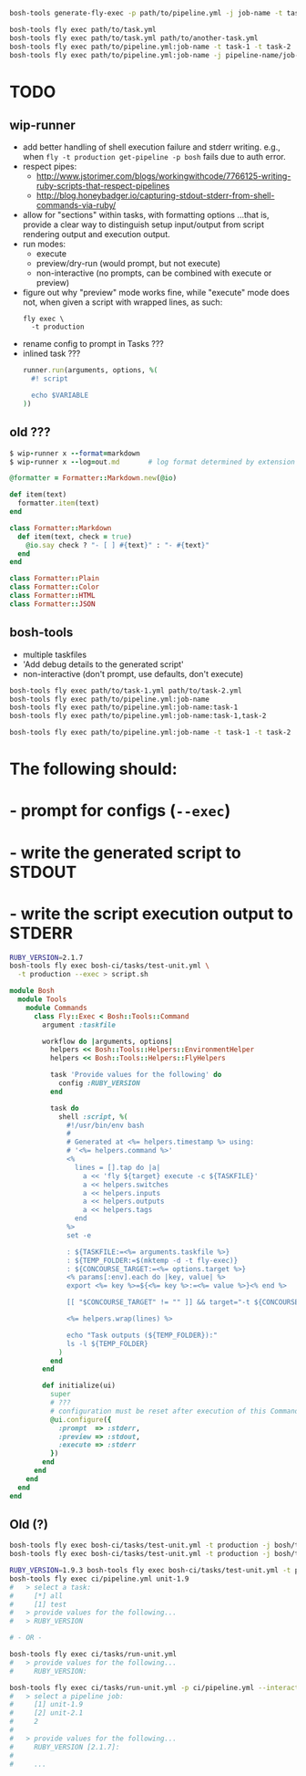 

``` bash
bosh-tools generate-fly-exec -p path/to/pipeline.yml -j job-name -t task-name

bosh-tools fly exec path/to/task.yml
bosh-tools fly exec path/to/task.yml path/to/another-task.yml
bosh-tools fly exec path/to/pipeline.yml:job-name -t task-1 -t task-2
bosh-tools fly exec path/to/pipeline.yml:job-name -j pipeline-name/job-name -i bosh-src=..
```

# TODO

## wip-runner

- add better handling of shell execution failure and stderr writing. e.g., when
  `fly -t production get-pipeline -p bosh` fails due to auth error.
- respect pipes:
  - <http://www.jstorimer.com/blogs/workingwithcode/7766125-writing-ruby-scripts-that-respect-pipelines>
  - <http://blog.honeybadger.io/capturing-stdout-stderr-from-shell-commands-via-ruby/>
- allow for "sections" within tasks, with formatting options
  ...that is, provide a clear way to distinguish setup input/output from
  script rendering output and execution output.
- run modes:
  - execute
  - preview/dry-run (would prompt, but not execute)
  - non-interactive (no prompts, can be combined with execute or preview)
- figure out why "preview" mode works fine, while "execute" mode does not,
  when given a script with wrapped lines, as such:
  ```
  fly exec \
    -t production
  ```
- rename config to prompt in Tasks ???
- inlined task ???
  ``` ruby
  runner.run(arguments, options, %(
    #! script

    echo $VARIABLE
  ))
  ```

## old ???

``` ruby
$ wip-runner x --format=markdown
$ wip-runner x --log=out.md       # log format determined by extension

@formatter = Formatter::Markdown.new(@io)

def item(text)
  formatter.item(text)
end

class Formatter::Markdown
  def item(text, check = true)
    @io.say check ? "- [ ] #{text}" : "- #{text}"
  end
end

class Formatter::Plain
class Formatter::Color
class Formatter::HTML
class Formatter::JSON
```

## bosh-tools

- multiple taskfiles
- 'Add debug details to the generated script'
- non-interactive (don't prompt, use defaults, don't execute)

``` bash
bosh-tools fly exec path/to/task-1.yml path/to/task-2.yml
bosh-tools fly exec path/to/pipeline.yml:job-name
bosh-tools fly exec path/to/pipeline.yml:job-name:task-1
bosh-tools fly exec path/to/pipeline.yml:job-name:task-1,task-2

bosh-tools fly exec path/to/pipeline.yml:job-name -t task-1 -t task-2
```

# The following should:
# - prompt for configs (`--exec`)
# - write the generated script to STDOUT
# - write the script execution output to STDERR
``` bash
RUBY_VERSION=2.1.7
bosh-tools fly exec bosh-ci/tasks/test-unit.yml \
  -t production --exec > script.sh
```

``` ruby
module Bosh
  module Tools
    module Commands
      class Fly::Exec < Bosh::Tools::Command
        argument :taskfile

        workflow do |arguments, options|
          helpers << Bosh::Tools::Helpers::EnvironmentHelper
          helpers << Bosh::Tools::Helpers::FlyHelpers

          task 'Provide values for the following' do
            config :RUBY_VERSION
          end

          task do
            shell :script, %(
              #!/usr/bin/env bash
              #
              # Generated at <%= helpers.timestamp %> using:
              # '<%= helpers.command %>'
              <%
                lines = [].tap do |a|
                  a << 'fly ${target} execute -c ${TASKFILE}'
                  a << helpers.switches
                  a << helpers.inputs
                  a << helpers.outputs
                  a << helpers.tags
                end
              %>
              set -e

              : ${TASKFILE:=<%= arguments.taskfile %>}
              : ${TEMP_FOLDER:=$(mktemp -d -t fly-exec)}
              : ${CONCOURSE_TARGET:=<%= options.target %>}
              <% params[:env].each do |key, value| %>
              export <%= key %>=${<%= key %>:=<%= value %>}<% end %>

              [[ "$CONCOURSE_TARGET" != "" ]] && target="-t ${CONCOURSE_TARGET}" || target=""

              <%= helpers.wrap(lines) %>

              echo "Task outputs (${TEMP_FOLDER}):"
              ls -l ${TEMP_FOLDER}
            )
          end
        end

        def initialize(ui)
          super
          # ???
          # configuration must be reset after execution of this Command
          @ui.configure({
            :prompt  => :stderr,
            :preview => :stdout,
            :execute => :stderr
          })
        end
      end
    end
  end
end  
```    


## Old (?)

``` bash
bosh-tools fly exec bosh-ci/tasks/test-unit.yml -t production -j bosh/test-1.9
bosh-tools fly exec bosh-ci/tasks/test-unit.yml -t production -j bosh/test-1.9 -i bosh-src=../bosh

RUBY_VERSION=1.9.3 bosh-tools fly exec bosh-ci/tasks/test-unit.yml -t production -j bosh/test-1.9
bosh-tools fly exec ci/pipeline.yml unit-1.9
#   > select a task:
#     [*] all
#     [1] test
#   > provide values for the following...
#   > RUBY_VERSION

# - OR -

bosh-tools fly exec ci/tasks/run-unit.yml
#   > provide values for the following...
#     RUBY_VERSION:

bosh-tools fly exec ci/tasks/run-unit.yml -p ci/pipeline.yml --interactive
#   > select a pipeline job:
#     [1] unit-1.9
#     [2] unit-2.1
#     2
#
#   > provide values for the following...
#     RUBY_VERSION [2.1.7]:
#
#     ...
```
